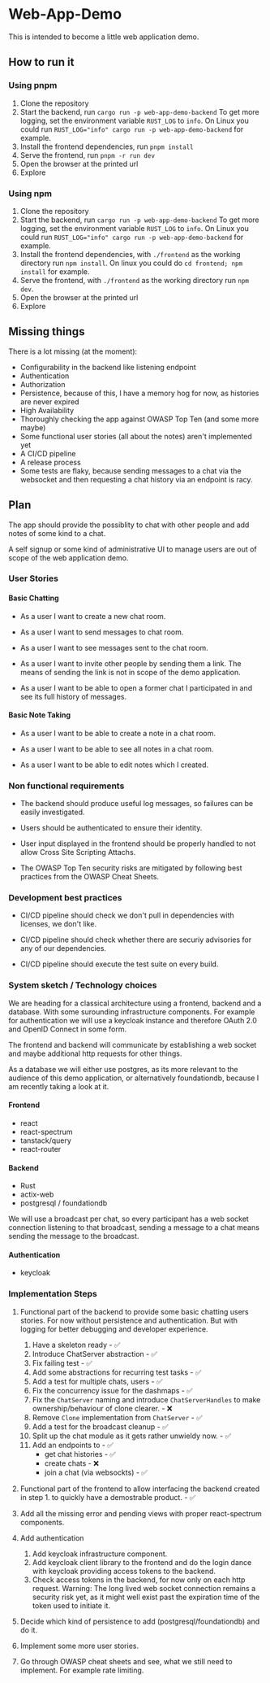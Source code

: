 # Web-App-Demo

This is intended to become a little web application demo.

## How to run it

### Using pnpm

1. Clone the repository
1. Start the backend, run `cargo run -p web-app-demo-backend`
   To get more logging, set the environment variable `RUST_LOG` to `info`. On Linux you
   could run `RUST_LOG="info" cargo run -p web-app-demo-backend` for example.
1. Install the frontend dependencies, run `pnpm install`
1. Serve the frontend, run `pnpm -r run dev`
1. Open the browser at the printed url
1. Explore

### Using npm

1. Clone the repository
1. Start the backend, run `cargo run -p web-app-demo-backend`
   To get more logging, set the environment variable `RUST_LOG` to `info`. On Linux you
   could run `RUST_LOG="info" cargo run -p web-app-demo-backend` for example.
1. Install the frontend dependencies, with `./frontend` as the working directory run `npm install`.
   On linux you could do `cd frontend; npm install` for example.
1. Serve the frontend, with `./frontend` as the working directory run `npm dev`.
1. Open the browser at the printed url
1. Explore

## Missing things

There is a lot missing (at the moment):

  - Configurability in the backend like listening endpoint
  - Authentication
  - Authorization
  - Persistence, because of this, I have a memory hog for now, as histories are never expired
  - High Availability
  - Thoroughly checking the app against OWASP Top Ten (and some more maybe)
  - Some functional user stories (all about the notes) aren't implemented yet
  - A CI/CD pipeline
  - A release process
  - Some tests are flaky, because sending messages to a chat via the websocket and then
    requesting a chat history via an endpoint is racy.

## Plan

The app should provide the possiblity to chat with other people and add notes of some kind
to a chat.

A self signup or some kind of administrative UI to manage users are out of scope of
the web application demo.

### User Stories

#### Basic Chatting

- As a user I want to create a new chat room.

- As a user I want to send messages to chat room.

- As a user I want to see messages sent to the chat room.

- As a user I want to invite other people by sending them a link.
  The means of sending the link is not in scope of the demo application.

- As a user I want to be able to open a former chat I participated in and
  see its full history of messages.

#### Basic Note Taking

- As a user I want to be able to create a note in a chat room.

- As a user I want to be able to see all notes in a chat room.

- As a user I want to be able to edit notes which I created.

### Non functional requirements

- The backend should produce useful log messages, so failures can be easily
  investigated.

- Users should be authenticated to ensure their identity.

- User input displayed in the frontend should be properly handled to not
  allow Cross Site Scripting Attachs.

- The OWASP Top Ten security risks are mitigated by following best practices
  from the OWASP Cheat Sheets.

### Development best practices

- CI/CD pipeline should check we don't pull in dependencies with licenses,
  we don't like.

- CI/CD pipeline should check whether there are securiy advisories for any
  of our dependencies.

- CI/CD pipeline should execute the test suite on every build.

### System sketch / Technology choices

We are heading for a classical architecture using a frontend, backend and a database. With some surounding
infrastructure components. For example for authentication we will use a keycloak instance and therefore
OAuth 2.0 and OpenID Connect in some form.

The frontend and backend will communicate by establishing a web socket and maybe additional http requests
for other things.

As a database we will either use postgres, as its more relevant to the audience of this demo
application, or alternatively foundationdb, because I am recently taking a look at it.

#### Frontend

- react
- react-spectrum
- tanstack/query
- react-router

#### Backend

- Rust
- actix-web
- postgresql / foundationdb

We will use a broadcast per chat, so every participant has a web socket connection listening to that broadcast,
sending a message to a chat means sending the message to the broadcast.

#### Authentication

- keycloak

### Implementation Steps

1. Functional part of the backend to provide some basic chatting users stories. For now without persistence and authentication.
   But with logging for better debugging and developer experience.

   1. Have a skeleton ready - ✅
   1. Introduce ChatServer abstraction - ✅
   1. Fix failing test - ✅
   1. Add some abstractions for recurring test tasks - ✅
   1. Add a test for multiple chats, users - ✅
   1. Fix the concurrency issue for the dashmaps - ✅
   1. Fix the `ChatServer` naming and introduce `ChatServerHandles` to make ownership/behaviour of clone clearer. - ❌
   1. Remove `Clone` implementation from `ChatServer` - ✅
   1. Add a test for the broadcast cleanup - ✅
   1. Split up the chat module as it gets rather unwieldy now. - ✅
   1. Add an endpoints to - ✅
      - get chat histories - ✅
      - create chats - ❌
      - join a chat (via websockts) - ✅

2. Functional part of the frontend to allow interfacing the backend created in step 1. to quickly have a demostrable product. - ✅
  1. Add all the missing error and pending views with proper react-spectrum components.

3. Add authentication
    1. Add keycloak infrastructure component.
    2. Add keycloak client library to the frontend and do the login dance with keycloak providing access tokens to the backend.
    3. Check access tokens in the backend, for now only on each http request.
       Warning: The long lived web socket connection remains a security risk yet, as it might well exist past the expiration time of the token used to initiate it.

4. Decide which kind of persistence to add (postgresql/foundationdb) and do it.

5. Implement some more user stories.

6. Go through OWASP cheat sheets and see, what we still need to implement. For example rate limiting.
